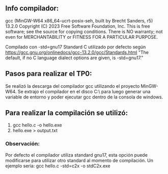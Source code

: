 ## Info compilador:
gcc (MinGW-W64 x86_64-ucrt-posix-seh, built by Brecht Sanders, r5) 13.2.0
Copyright (C) 2023 Free Software Foundation, Inc.
This is free software; see the source for copying conditions.  There is NO
warranty; not even for MERCHANTABILITY or FITNESS FOR A PARTICULAR PURPOSE.

Compilado con -std=gnu17
Standard C utilizado por defecto según https://gcc.gnu.org/onlinedocs/gcc-13.2.0/gcc/Standards.html
"The default, if no C language dialect options are given, is -std=gnu17."

## Pasos para realizar el TP0:
Se realizó la descarga del compilador gcc utilizando el proyecto MinGW-W64.
Se extrajo el compilador en el disco C:\ para luego generar una variable de entorno y poder ejecutar gcc dentro de la consola de windows.

## Para realizar la compilación se utilizó:
1. gcc hello.c -o hello.exe
2. hello.exe > output.txt

### Observación:
Por defecto el compilador utiliza standard gnu17, esta opción puede modificarse para utilizar otro standard al momento de compilación.
Un ejemplo seria: gcc hello.c -std=c2x -o stdC2x.exe